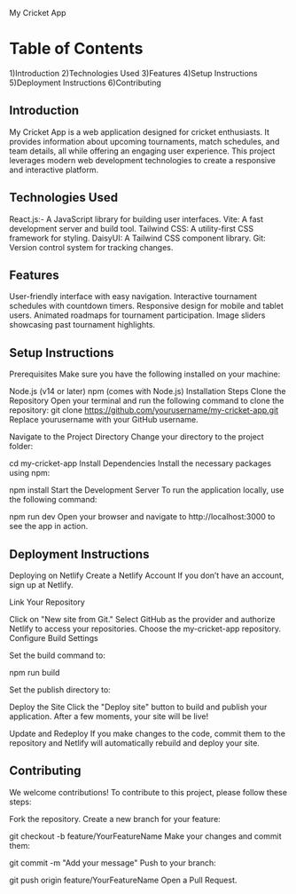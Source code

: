 My Cricket App

Table of Contents
==================
1)Introduction
2)Technologies Used
3)Features
4)Setup Instructions
5)Deployment Instructions
6)Contributing

Introduction
--------------
My Cricket App is a web application designed for cricket enthusiasts. It provides information about upcoming tournaments, match schedules, and team details, all while offering an engaging user experience. This project leverages modern web development technologies to create a responsive and interactive platform.

Technologies Used
------------------
React.js:- A JavaScript library for building user interfaces.
Vite: A fast development server and build tool.
Tailwind CSS: A utility-first CSS framework for styling.
DaisyUI: A Tailwind CSS component library.
Git: Version control system for tracking changes.

Features
---------
User-friendly interface with easy navigation.
Interactive tournament schedules with countdown timers.
Responsive design for mobile and tablet users.
Animated roadmaps for tournament participation.
Image sliders showcasing past tournament highlights.

Setup Instructions
-------------------

Prerequisites
Make sure you have the following installed on your machine:

Node.js (v14 or later)
npm (comes with Node.js)
Installation Steps
Clone the Repository Open your terminal and run the following command to clone the repository:
git clone https://github.com/yourusername/my-cricket-app.git
Replace yourusername with your GitHub username.

Navigate to the Project Directory Change your directory to the project folder:

cd my-cricket-app
Install Dependencies Install the necessary packages using npm:

npm install
Start the Development Server To run the application locally, use the following command:

npm run dev
Open your browser and navigate to http://localhost:3000 to see the app in action.

Deployment Instructions
------------------------
Deploying on Netlify
Create a Netlify Account If you don’t have an account, sign up at Netlify.

Link Your Repository

Click on "New site from Git."
Select GitHub as the provider and authorize Netlify to access your repositories.
Choose the my-cricket-app repository.
Configure Build Settings

Set the build command to:

npm run build

Set the publish directory to:

Deploy the Site Click the "Deploy site" button to build and publish your application. After a few moments, your site will be live!

Update and Redeploy If you make changes to the code, commit them to the repository and Netlify will automatically rebuild and deploy your site.

Contributing
-------------

We welcome contributions! To contribute to this project, please follow these steps:

Fork the repository.
Create a new branch for your feature:

git checkout -b feature/YourFeatureName
Make your changes and commit them:

git commit -m "Add your message"
Push to your branch:

git push origin feature/YourFeatureName
Open a Pull Request.